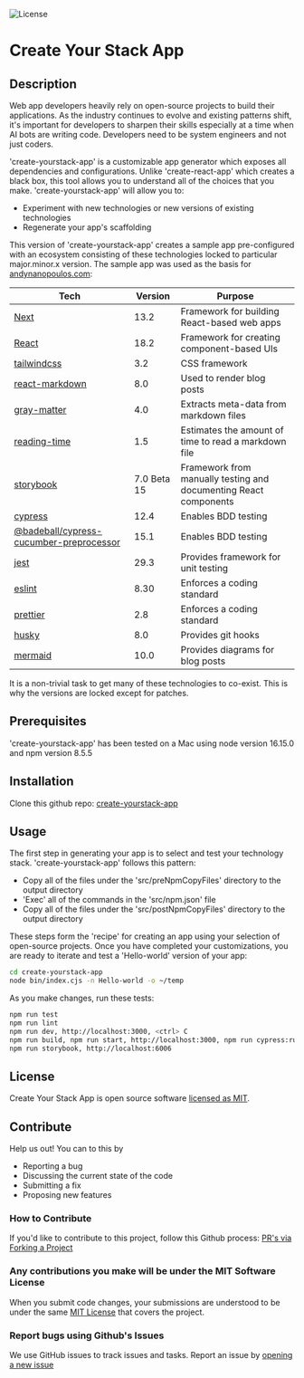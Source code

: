 ![License](https://img.shields.io/github/license/ananopoulos/create-yourstack-app)

# Create Your Stack App

## Description
Web app developers heavily rely on open-source projects to build their applications. As the industry continues to evolve and existing patterns shift, it's important for developers to sharpen their skills especially at a time when AI bots are writing code. Developers need to be system engineers and not just coders.

'create-yourstack-app' is a customizable app generator which exposes all dependencies and configurations. Unlike 'create-react-app' which creates a black box, this tool allows you to understand all of the choices that you make. 'create-yourstack-app' will allow you to:

- Experiment with new technologies or new versions of existing technologies
- Regenerate your app's scaffolding

This version of 'create-yourstack-app' creates a sample app pre-configured with an ecosystem consisting of these technologies locked to particular major.minor.x version. The sample app was used as the basis for [andynanopoulos.com](https://www.andynanopoulos.com):

| Tech | Version | Purpose |
|------|---------| ------- |
| [Next](https://nextjs.org) | 13.2 | Framework for building React-based web apps|
| [React](https://reactjs.org) | 18.2 | Framework for creating component-based UIs|
| [tailwindcss](https://tailwindcss.com) | 3.2 | CSS framework|
| [react-markdown](https://github.com/remarkjs/react-markdown) | 8.0 | Used to render blog posts |
| [gray-matter](https://github.com/jonschlinkert/gray-matter) | 4.0 | Extracts meta-data from markdown files |
| [reading-time](https://github.com/ngryman/reading-time) | 1.5 | Estimates the amount of time to read a markdown file|
| [storybook](https://storybook.js.org) | 7.0 Beta 15 | Framework from manually testing and documenting React components |
| [cypress](https://www.cypress.io) | 12.4 | Enables BDD testing|
| [@badeball/cypress-cucumber-preprocessor](https://github.com/badeball/cypress-cucumber-preprocessor) | 15.1 | Enables BDD testing|
| [jest](https://jestjs.io) | 29.3 | Provides framework for unit testing|
| [eslint](https://eslint.org) | 8.30 | Enforces a coding standard |
| [prettier](https://prettier.io) | 2.8 | Enforces a coding standard |
| [husky](https://github.com/typicode/husky) | 8.0 | Provides git hooks |
| [mermaid](https://mermaid.js.org) | 10.0 | Provides diagrams for blog posts |

It is a non-trivial task to get many of these technologies to co-exist. This is why the versions are locked except for patches.

## Prerequisites

'create-yourstack-app' has been tested on a Mac using node version 16.15.0 and npm version 8.5.5

## Installation

Clone this github repo: [create-yourstack-app](https://github.com/ananopoulos/create-yourstack-app)

## Usage

The first step in generating your app is to select and test your technology stack. 'create-yourstack-app' follows this pattern:
- Copy all of the files under the 'src/preNpmCopyFiles' directory to the output directory
- 'Exec' all of the commands in the 'src/npm.json' file
- Copy all of the files under the 'src/postNpmCopyFiles' directory to the output directory

These steps form the 'recipe' for creating an app using your selection of open-source projects. Once you have completed your customizations, you are ready to iterate and test a 'Hello-world' version of your app:

```sh
cd create-yourstack-app
node bin/index.cjs -n Hello-world -o ~/temp
```
As you make changes, run these tests:

```sh
npm run test
npm run lint
npm run dev, http://localhost:3000, <ctrl> C
npm run build, npm run start, http://localhost:3000, npm run cypress:run, <ctrl> C
npm run storybook, http://localhost:6006
```

## License

Create Your Stack App is open source software [licensed as MIT](https://github.com/ananopoulos/create-yourstack-app/LICENSE).

## Contribute
Help us out! You can to this by

- Reporting a bug
- Discussing the current state of the code
- Submitting a fix
- Proposing new features

### How to Contribute
If you'd like to contribute to this project, follow this Github process:
[PR's via Forking a Project](https://docs.github.com/en/get-started/quickstart/contributing-to-projects
)
### Any contributions you make will be under the MIT Software License
When you submit code changes, your submissions are understood to be under the same [MIT License](http://choosealicense.com/licenses/mit/) that covers the project.

### Report bugs using Github's Issues
We use GitHub issues to track issues and tasks. Report an issue by [opening a new issue](https://github.com/ananopoulos/create-yourstack-app/issues)
